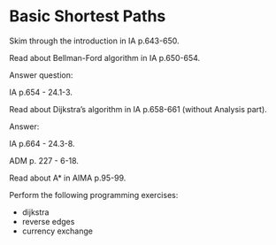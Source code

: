 # Basic Shortest Paths

Skim through the introduction in IA p.643-650.

Read about Bellman-Ford algorithm in IA p.650-654.


Answer question:

IA p.654 - 24.1-3.


Read about Dijkstra’s algorithm in IA p.658-661 (without Analysis part).

Answer:

IA p.664 - 24.3-8.

ADM p. 227 - 6-18.

Read about A* in AIMA p.95-99.


Perform the following programming exercises:

- dijkstra
- reverse edges
- currency exchange